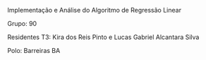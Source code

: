 Implementação e Análise do Algoritmo de Regressão Linear

Grupo: 90

Residentes T3: Kira dos Reis Pinto e Lucas Gabriel Alcantara Silva

Polo: Barreiras BA
